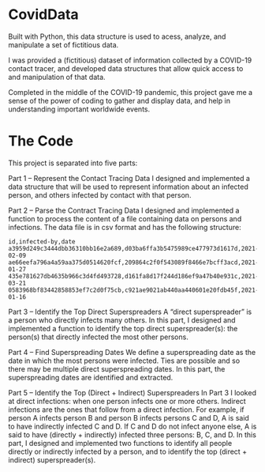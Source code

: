 # CovidData

Built with Python, this data structure is used to acess, analyze, and manipulate a set of fictitious data.

I was provided a (fictitious) dataset of information collected by a COVID-19 contact tracer, and developed data structures that allow quick access to and manipulation of that data. 

Completed in the middle of the COVID-19 pandemic, this project gave me a sense of the power of coding to gather and display data, and help in understanding important worldwide events. 

# The Code

This project is separated into five parts: 

Part 1 – Represent the Contact Tracing Data
    I designed and implemented a data structure that will be used to represent information about an infected person, and others infected by contact with that person.

Part 2 – Parse the Contract Tracing Data
    I designed and implemented a function to process the content of a file containing data on persons and infections. The data file is in csv format and has the following structure:

    id,infected-by,date a3959d249c3444dbb36310bb16e2a689,d03ba6ffa3b5475989ce477973d1617d,2021-02-09 ae66eefa796a4a59aa375d0514620fcf,209864c2f0f543089f8466e7bcff3acd,2021-01-27 435e781627db4635b966c3d4fd493728,d161fa8d17f244d186ef9a47b40e931c,2021-03-21 0583968bf83442858853ef7c2d0f75cb,c921ae9021ab440aa440601e20fdb45f,2021-01-16

Part 3 – Identify the Top Direct Superspreaders
    A “direct superspreader” is a person who directly infects many others. In this part, I designed and implemented a function to identify the top direct superspreader(s): the person(s) that directly infected the most other persons.

Part 4 – Find Superspreading Dates
    We define a superspreading date as the date in which the most persons were infected. Ties are possible and so there may be multiple direct superspreading dates. In this part, the superspreading dates are identified and extracted. 

Part 5 – Identify the Top (Direct + Indirect) Superspreaders
    In Part 3 I looked at direct infections: when one person infects one or more others. Indirect infections are the ones that follow from a direct infection. For example, if person A infects person B and person B infects persons C and D, A is said to have indirectly infected C and D. If C and D do not infect anyone else, A is said to have (directly + indirectly) infected three persons: B, C, and D.
    In this part, I designed and implemented two functions to identify all people directly or indirectly infected by a person, and to identify the top (direct + indirect) superspreader(s).

